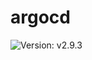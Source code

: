 # argocd

![Version: v2.9.3](https://img.shields.io/badge/Version-v2.9.3-informational?style=flat-square)
